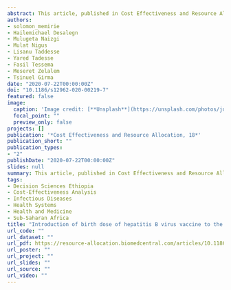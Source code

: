 ```yaml
---
abstract: This article, published in Cost Effectiveness and Resource Allocation, examines the cost-effectiveness of a birth dose of HBV vaccine in a medical setting in Ethiopia. The authors construct a decision analytic model with a Markov process to estimate the costs and effects of a birth dose of HBV vaccine, compared with current practices in Ethiopia. Based on the cost-effectiveness findings, introducing a birth dose of HBV vaccine in Ethiopia would likely be highly cost-effective. Such evidence can help guide policymakers when considering the inclusion of HBV birth dose vaccine into Ethiopia’s essential health services package.
authors:
- solomon_memirie
- Hailemichael Desalegn
- Mulugeta Naizgi
- Mulat Nigus
- Lisanu Taddesse
- Yared Tadesse
- Fasil Tessema
- Meseret Zelalem
- Tsinuel Girma
date: "2020-07-22T00:00:00Z"
doi: "10.1186/s12962-020-00219-7"
featured: false
image:
  caption: 'Image credit: [**Unsplash**](https://unsplash.com/photos/jdD8gXaTZsc)'
  focal_point: ""
  preview_only: false
projects: []
publication: '*Cost Effectiveness and Resource Allocation, 18*'
publication_short: ""
publication_types:
- "2"
publishDate: "2020-07-22T00:00:00Z"
slides: null
summary: This article, published in Cost Effectiveness and Resource Allocation, examines the cost-effectiveness of a birth dose of HBV vaccine in a medical setting in Ethiopia. The authors construct a decision analytic model with a Markov process to estimate the costs and effects of a birth dose of HBV vaccine, compared with current practices in Ethiopia. Based on the cost-effectiveness findings, introducing a birth dose of HBV vaccine in Ethiopia would likely be highly cost-effective. Such evidence can help guide policymakers when considering the inclusion of HBV birth dose vaccine into Ethiopia’s essential health services package.
tags:
- Decision Sciences Ethiopia
- Cost-Effectiveness Analysis
- Infectious Diseases
- Health Systems
- Health and Medicine
- Sub-Saharan Africa
title: "Introduction of birth dose of hepatitis B virus vaccine to the immunization program in Ethiopia: an economic evaluation"
url_code: ""
url_dataset: ""
url_pdf: https://resource-allocation.biomedcentral.com/articles/10.1186/s12962-020-00219-7
url_poster: ""
url_project: ""
url_slides: ""
url_source: ""
url_video: ""
---
```



